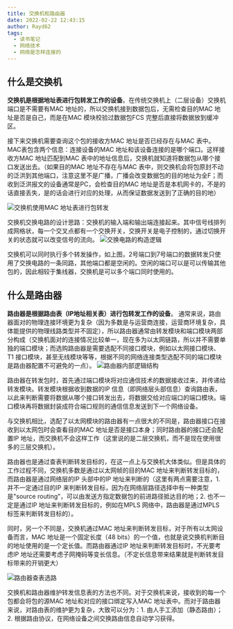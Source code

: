 ```yaml
---
title: 交换机和路由器
date: 2022-02-22 12:43:15
author: Rayd62
tags:
  - 读书笔记
  - 网络技术
  - 网络是怎样连接的
---
```


## 什么是交换机
**交换机是根据地址表进行包转发工作的设备**。在传统交换机上（二层设备）交换机端口是不需要有MAC 地址的，所以交换机接到数据包后，无需检查目的MAC 地址是否是自己，而是在MAC 模块校验过数据包FCS 完整后直接将数据放到缓冲区。

<!-- more -->

接下来交换机需要查询这个包的接收方MAC 地址是否已经存在与MAC 表中。MAC表包含两个信息：连接设备的MAC 地址和该设备连接的是哪个端口。这样接收方MAC 地址匹配到MAC 表中的地址信息后，交换机就知道将数据包从哪个接口发送出去。（如果目的MAC 地址不存在与MAC 表中，则交换机会将包原封不动的泛洪到其他端口，注意这里不是广播，广播会改变数据包的目的地址为全F；而收到泛洪报文的设备通常是PC，会检查目的MAC 地址是否是本机网卡的，不是的话直接丢失，是的话会进行对应的处理，从而保证数据发送到了正确的目的地）

![交换机使用MAC 地址表进行包转发](https://cdn.jsdelivr.net/gh/Rayd62/note_images/202202221817505.png)

交换机交换电路的设计思路：交换机的输入端和输出端连接起来。其中信号线排列成网格状，每一个交叉点都有一个交换开关，交换开关是电子控制的，通过切换开关的状态就可以改变信号的流向。
![交换电路的构造逻辑](https://cdn.jsdelivr.net/gh/Rayd62/note_images/202202221818060.png)

交换机可以同时执行多个转发操作，如上图，2号端口到7号端口的数据转发只使用了交换电路的一条同路，其他端口都是空闲的。空闲的端口可以是可以传输其他包的，因此相较于集线器，交换机是可以多个端口同时使用的。

## 什么是路由器
**路由器是根据路由表（IP地址相关表）进行包转发工作的设备**。 
通常来说，路由器面对的物理连接环境更为复杂（因为多数是与运营商连接，运营商环境复杂，具体能提供的物理线路类型并不固定），所以路由器通常由转发模块和端口模块两部分构成（交换机面对的连接情况比较单一，现在多为以太网链路，所以并不需要单独的端口模块；而选购路由器是需要选配不同接口模块，例如以太网接口模块、T1 接口模块，甚至无线模块等等，根据不同的网络连接类型选配不同的端口模块是路由器配置不可避免的一点）。 
![路由器内部逻辑结构](https://cdn.jsdelivr.net/gh/Rayd62/note_images/202202221932871.png)

路由器在转发包时，首先通过端口模块将对应通信技术的数据接收过来，并传递给转发模块。转发模块根据收到数据的IP 信息（即网络层头部信息）查询路由表，以此来判断需要将数据从哪个接口转发出去，将数据交给对应端口的端口模块。端口模块再将数据封装成符合端口规则的通信信息发送到下一个网络设备。

与交换机相比，选配了以太网模块的路由器有一点很大的不同是，路由器接口在接收到以太网包时会查看目的MAC 地址是否是接口本身；同时路由器的接口还会配置IP 地址，而交换机不会这样工作（这里说的是二层交换机，而不是现在使用很多的三层交换机）。

路由器也是通过查表判断转发目标的，在这一点上与交换机大体类似。但是具体的工作过程不同，交换机多数是通过以太网帧的目的MAC 地址来判断转发目标的，而路由器是通过网络层的IP 头部中的IP 地址来判断的（这里有两点需要注意，1. 并不一定通过目的IP 来判断转发目标，因为在网络层路径选择中有一种类型是"source routing"，可以由发送方指定数据包的前进路径抵达目的地；2. 也不一定是通过IP 地址来判断转发目标的，例如在MPLS 网络中，路由器是通过MPLS 标签来判断转发目标的）。

同时，另一个不同是，交换机通过MAC 地址来判断转发目标，对于所有以太网设备而言，MAC 地址是一个固定长度（48 bits）的一个值，也就是说交换机判断目的地址使用的是一个定长值。而路由器通过IP 地址来判断转发目标时，不光要考虑IP 地址还需要考虑子网掩码等变长信息。（不定长信息带来结果就是判断转发目标带来的开销更大）

![路由器查表选路](https://cdn.jsdelivr.net/gh/Rayd62/note_images/202202221947291.png)


交换机和路由器维护转发信息表的方法也不同。对于交换机来说，接收到的每一个包都会将包的源MAC 地址和对应的接口绑定写入MAC 地址表中。而对于路由器来说，对路由表的维护更为复杂，大致可以分为：1. 由人手工添加（静态路由）；2. 根据路由协议，在网络设备之间交换路由信息自动学习获得。

 
